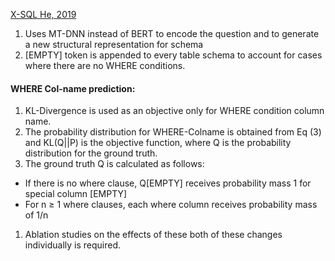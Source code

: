 [X-SQL He, 2019](https://www.microsoft.com/en-us/research/uploads/prod/2019/03/X_SQL-5c7db555d760f.pdf)

1. Uses MT-DNN instead of BERT to encode the question and to generate a new structural representation for schema
2. [EMPTY] token is appended to every table schema to account for cases where there are no WHERE conditions.

#### WHERE Col-name prediction:
1. KL-Divergence is used as an objective only for WHERE condition column name.
2. The probability distribution for WHERE-Colname is obtained from Eq (3) and KL(Q||P) is the objective function, where Q is the probability distribution for the ground truth.
3. The ground truth Q is calculated as follows:
- If there is no where clause, Q[EMPTY] receives probability mass 1 for special column [EMPTY]
- For n ≥ 1 where clauses, each where column receives probability mass of 1/n




1. Ablation studies on the effects of these both of these changes individually is required.